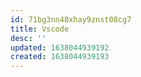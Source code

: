 ```yaml
---
id: 71bg3nn48xhay9znst08cg7
title: Vscode
desc: ''
updated: 1638044939192
created: 1638044939193
---
```



